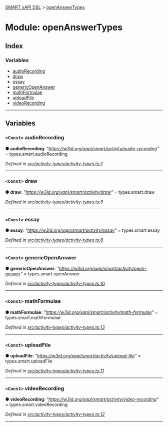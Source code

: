 [SMART xAPI DSL](../README.md) > [openAnswerTypes](../modules/openanswertypes.md)

# Module: openAnswerTypes

## Index

### Variables

* [audioRecording](openanswertypes.md#audiorecording)
* [draw](openanswertypes.md#draw)
* [essay](openanswertypes.md#essay)
* [genericOpenAnswer](openanswertypes.md#genericopenanswer)
* [mathFormulae](openanswertypes.md#mathformulae)
* [uploadFile](openanswertypes.md#uploadfile)
* [videoRecording](openanswertypes.md#videorecording)

---

## Variables

<a id="audiorecording"></a>

### `<Const>` audioRecording

**● audioRecording**: *"https://w3id.org/xapi/smart/activity/audio-recording"* =  types.smart.audioRecording

*Defined in [src/activity-types/activity-types.ts:7](https://github.com/Gradiant/smart-xapi-dsl/blob/master/src/activity-types/activity-types.ts#L7)*

___
<a id="draw"></a>

### `<Const>` draw

**● draw**: *"https://w3id.org/xapi/smart/activity/draw"* =  types.smart.draw

*Defined in [src/activity-types/activity-types.ts:9](https://github.com/Gradiant/smart-xapi-dsl/blob/master/src/activity-types/activity-types.ts#L9)*

___
<a id="essay"></a>

### `<Const>` essay

**● essay**: *"https://w3id.org/xapi/smart/activity/essay"* =  types.smart.essay

*Defined in [src/activity-types/activity-types.ts:8](https://github.com/Gradiant/smart-xapi-dsl/blob/master/src/activity-types/activity-types.ts#L8)*

___
<a id="genericopenanswer"></a>

### `<Const>` genericOpenAnswer

**● genericOpenAnswer**: *"https://w3id.org/xapi/smart/activity/open-answer"* =  types.smart.openAnswer

*Defined in [src/activity-types/activity-types.ts:10](https://github.com/Gradiant/smart-xapi-dsl/blob/master/src/activity-types/activity-types.ts#L10)*

___
<a id="mathformulae"></a>

### `<Const>` mathFormulae

**● mathFormulae**: *"https://w3id.org/xapi/smart/activity/math-formulae"* =  types.smart.mathFormulae

*Defined in [src/activity-types/activity-types.ts:13](https://github.com/Gradiant/smart-xapi-dsl/blob/master/src/activity-types/activity-types.ts#L13)*

___
<a id="uploadfile"></a>

### `<Const>` uploadFile

**● uploadFile**: *"https://w3id.org/xapi/smart/activity/upload-file"* =  types.smart.uploadFile

*Defined in [src/activity-types/activity-types.ts:11](https://github.com/Gradiant/smart-xapi-dsl/blob/master/src/activity-types/activity-types.ts#L11)*

___
<a id="videorecording"></a>

### `<Const>` videoRecording

**● videoRecording**: *"https://w3id.org/xapi/smart/activity/video-recording"* =  types.smart.videoRecording

*Defined in [src/activity-types/activity-types.ts:12](https://github.com/Gradiant/smart-xapi-dsl/blob/master/src/activity-types/activity-types.ts#L12)*

___

